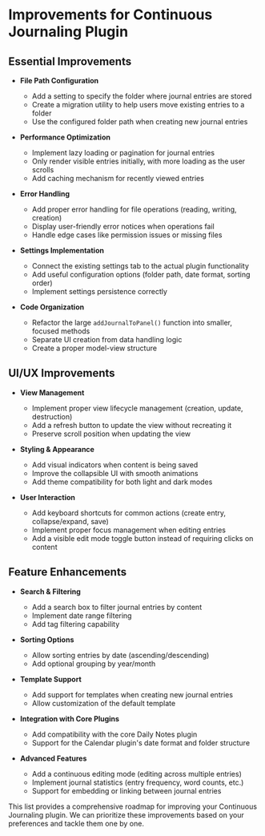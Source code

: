 # Improvements for Continuous Journaling Plugin

## Essential Improvements

* **File Path Configuration**
  * Add a setting to specify the folder where journal entries are stored
  * Create a migration utility to help users move existing entries to a folder
  * Use the configured folder path when creating new journal entries

* **Performance Optimization**
  * Implement lazy loading or pagination for journal entries
  * Only render visible entries initially, with more loading as the user scrolls
  * Add caching mechanism for recently viewed entries

* **Error Handling**
  * Add proper error handling for file operations (reading, writing, creation)
  * Display user-friendly error notices when operations fail
  * Handle edge cases like permission issues or missing files

* **Settings Implementation**
  * Connect the existing settings tab to the actual plugin functionality
  * Add useful configuration options (folder path, date format, sorting order)
  * Implement settings persistence correctly

* **Code Organization**
  * Refactor the large `addJournalToPanel()` function into smaller, focused methods
  * Separate UI creation from data handling logic
  * Create a proper model-view structure

## UI/UX Improvements

* **View Management**
  * Implement proper view lifecycle management (creation, update, destruction)
  * Add a refresh button to update the view without recreating it
  * Preserve scroll position when updating the view

* **Styling & Appearance**
  * Add visual indicators when content is being saved
  * Improve the collapsible UI with smooth animations
  * Add theme compatibility for both light and dark modes

* **User Interaction**
  * Add keyboard shortcuts for common actions (create entry, collapse/expand, save)
  * Implement proper focus management when editing entries
  * Add a visible edit mode toggle button instead of requiring clicks on content

## Feature Enhancements

* **Search & Filtering**
  * Add a search box to filter journal entries by content
  * Implement date range filtering
  * Add tag filtering capability

* **Sorting Options**
  * Allow sorting entries by date (ascending/descending)
  * Add optional grouping by year/month

* **Template Support**
  * Add support for templates when creating new journal entries
  * Allow customization of the default template

* **Integration with Core Plugins**
  * Add compatibility with the core Daily Notes plugin
  * Support for the Calendar plugin's date format and folder structure

* **Advanced Features**
  * Add a continuous editing mode (editing across multiple entries)
  * Implement journal statistics (entry frequency, word counts, etc.)
  * Support for embedding or linking between journal entries

This list provides a comprehensive roadmap for improving your Continuous Journaling plugin. We can prioritize these improvements based on your preferences and tackle them one by one.